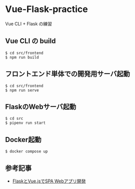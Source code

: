 # Vue-Flask-practice

Vue CLI + Flask の練習

## Vue CLI の build
```
$ cd src/frontend
$ npm run build
```

## フロントエンド単体での開発用サーバ起動
```
$ cd src/frontend
$ npm run serve
```

## FlaskのWebサーバ起動
```
$ cd src
$ pipenv run start
```

## Docker起動
```
$ docker compose up
```

## 参考記事
- [FlaskとVue.jsでSPA Webアプリ開発](https://qiita.com/y-tsutsu/items/67f71fc8430a199a3efd)
